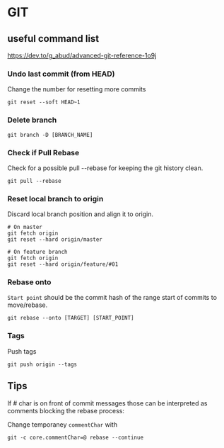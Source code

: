 # GIT

## useful command list
https://dev.to/g_abud/advanced-git-reference-1o9j


### Undo last commit (from HEAD)

Change the number for resetting more commits
```
git reset --soft HEAD~1
```


### Delete branch
```
git branch -D [BRANCH_NAME]
```

### Check if Pull Rebase
Check for a possible pull --rebase for keeping the git history clean. 
```
git pull --rebase
```

### Reset local branch to origin

Discard local branch position and align it to origin.

```
# On master
git fetch origin
git reset --hard origin/master

# On feature branch
git fetch origin
git reset --hard origin/feature/#01
```

### Rebase onto

`Start point` should be the commit hash of the range start of commits to move/rebase.

```
git rebase --onto [TARGET] [START_POINT]
```


### Tags

Push tags 
```
git push origin --tags
```


## Tips


If # char is on front of commit messages those can be interpreted as comments blocking the rebase process:

Change temporaney `commentChar` with 
```
git -c core.commentChar=@ rebase --continue
```